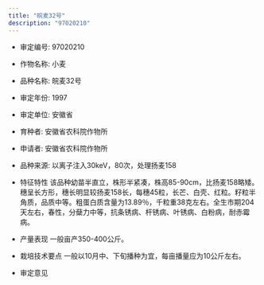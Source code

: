 ```yaml
---
title: "皖麦32号"
description: "97020210"
---
```

* 审定编号:  97020210

*  作物名称:  小麦

*  品种名称:  皖麦32号

*  审定年份:  1997

*  审定单位:  安徽省

* 育种者:  安徽省农科院作物所

*  申请者:  安徽省农科院作物所

*  品种来源:  以离子注入30keV，80次，处理扬麦158

*  特征特性
该品种幼苗半直立，株形半紧凑，株高85-90cm，比扬麦158略矮。穗呈长方形，穗长明显较扬麦158长，每穗45粒，长芒、白壳、红粒。籽粒半角质，品质中等。粗蛋白质含量为13.89％，千粒重38克左右。全生市期204天左右，春性，分蘖力中等，抗条锈病、杆锈病、叶锈病、白粉病，耐赤霉病。

*  产量表现
一般亩产350-400公斤。

*  栽培技术要点
一般以10月中、下旬播种为宜，每亩播量应为10公斤左右。

*  审定意见

